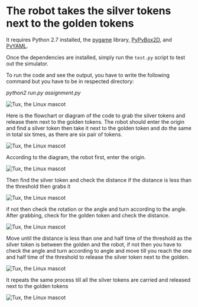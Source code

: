 # The robot takes the silver tokens next to the golden tokens

It requires Python 2.7 installed, the [pygame](http://pygame.org/) library, [PyPyBox2D](https://pypi.python.org/pypi/pypybox2d/2.1-r331), and [PyYAML](https://pypi.python.org/pypi/PyYAML/).

Once the dependencies are installed, simply run the `test.py` script to test out the simulator.

To run the code and see the output, you have to write the following command but you have to be in respected directory:

*python2* *run.py* *assignment.py*

![Tux, the Linux mascot](/images/img1.png)


Here is the flowchart or diagram of the code to grab the silver tokens and release them next to the golden tokens. The robot should enter the origin and find a silver token then take it next to the golden token and do the same in total six times, as there are six pair of tokens. 

![Tux, the Linux mascot](/images/flowchart.png)

According to the diagram, the robot first, enter the origin. 

![Tux, the Linux mascot](/images/img2.png)

Then find the silver token and check the distance if the distance is less than the threshold then grabs it

![Tux, the Linux mascot](/images/img3.png)

if not then check the rotation or the angle and turn according to the angle. After grabbing, check for the golden token and check the distance. 

![Tux, the Linux mascot](/images/img4.png)

Move until the distance is less than one and half time of the threshold as the silver token is between the golden and the robot, if not then you have to check the angle and turn according to angle and move till you reach the one and half time of the threshold to release the silver token next to the golden.

![Tux, the Linux mascot](/images/img5.png)

It repeats the same process till all the silver tokens are carried and released next to the golden tokens 

![Tux, the Linux mascot](/images/img6.png)





